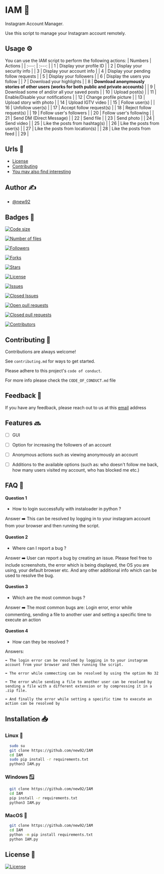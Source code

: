 # IAM 🤖

Instagram Account Manager.

Use this script to manage your Instagram account remotely.


## Usage ⚙️

You can use the IAM script to perform the following actions:
| Numbers | Actions |
| :---: | :---: |
| 1       | Display your profile ID |
| 2 | Display your security info |
| 3 | Display your account info |
| 4 | Display your pending follow requests |
| 5 | Display your followers |
| 6 | Display the users you follow |
| 7 | Download your highlights |
| 8 | **Download anonymously stories of other users (works for both public and private accounts)** |
| 9 | Download some of and/or all your saved posts |
| 10 | Upload post(s) |
| 11 | Enable/Disable your notifications |
| 12 | Change profile picture |
| 13 | Upload story with photo |
| 14 | Upload IGTV video |
| 15 | Follow user(s) |
| 16 | Unfollow user(s) |
| 17 | Accept follow request(s) |
| 18 | Reject follow request(s) |
| 19 | Follow user's followers |
| 20 | Follow user's following |
| 21 | Send DM (Direct Message) |
| 22 | Send file |
| 23 | Send photo |
| 24 | Send video |
| 25 | Like the posts from hashtag(s) |
| 26 | Like the posts from user(s) |
| 27 | Like the posts from location(s) |
| 28 | Like the posts from feed |
| 29 |

## Urls 🔗

 - [License](https://github.com/new92/IAM/blob/main/LICENSE)
 - [Contributing](https://github.com/new92/IAM/blob/main/CONTRIBUTING.md)
 - [You may also find interesting](https://github.com/new92?tab=repositories)


## Author ✍️

- [@new92](https://www.github.com/new92)


## Badges 📛


[![Code size](https://img.shields.io/github/languages/code-size/new92/IAM?style=for-the-badge)](https://img.shields.io/github/languages/code-size/new92/IAM)

[![Number of files](https://img.shields.io/github/directory-file-count/new92/IAM?style=for-the-badge)](https://img.shields.io/github/directory-file-count/new92/IAM)

[![Followers](https://img.shields.io/github/followers/new92?style=for-the-badge)](https://img.shields.io/github/followers/new92?style=social)

[![Forks](https://img.shields.io/github/forks/new92/IAM?style=for-the-badge)](https://img.shields.io/github/forks/new92/IAM?style=social)

[![Stars](https://img.shields.io/github/stars/new92/IAM?style=for-the-badge)](https://img.shields.io/github/stars/new92/IAM?style=social)

[![License](https://img.shields.io/github/license/new92/IAM?style=for-the-badge)](https://img.shields.io/github/license/new92/IAM)

[![Issues](https://img.shields.io/github/issues-raw/new92/IAM?style=for-the-badge)](https://img.shields.io/github/issues-raw/new92/IAM)

[![Closed Issues](https://img.shields.io/github/issues-closed-raw/new92/IAM?style=for-the-badge)](https://img.shields.io/github/issues-closed-raw/new92/IAM)

[![Open pull requests](https://img.shields.io/github/issues-pr-raw/new92/IAM?style=for-the-badge)](https://img.shields.io/github/issues-pr-raw/new92/IAM)

[![Closed pull requests](https://img.shields.io/github/issues-pr-closed-raw/new92/IAM?style=for-the-badge)](https://img.shields.io/github/issues-pr-closed-raw/new92/IAM)

[![Contributors](https://img.shields.io/github/contributors/new92/IAM?style=for-the-badge)](https://img.shields.io/github/contributors/new92/IAM)


## Contributing 🤝

Contributions are always welcome!

See `contributing.md` for ways to get started.

Please adhere to this project's `code of conduct`.

For more info please check the `CODE_OF_CONDUCT.md` file


## Feedback 💭

If you have any feedback, please reach out to us at this <a href="mailto:new92github@gmail.com">email</a> address


## Features 🔜

- [ ] GUI
- [ ] Option for increasing the followers of an account
- [ ] Anonymous actions such as viewing anonymously an account
- [ ] Additions to the available options (such as: who doesn't follow me back, how many users visited my account, who has blocked me etc.)


## FAQ 🤔

#### Question 1

- How to login successfully with instaloader in python ?

Answer ➡️ This can be resolved by logging in to your instagram account from your browser and then running the script.

#### Question 2

- Where can I report a bug ?

Answer ➡️ User can report a bug by creating an issue. Please feel free to include screenshots, the error which is being displayed, the OS you are using, your default browser etc. And any other additional info which can be used to resolve the bug.

#### Question 3

- Which are the most common bugs ?

Answer ➡️ The most common bugs are: Login error, error while commenting, sending a file to another user and setting a specific time to execute an action

#### Question 4

- How can they be resolved ?

Answers:

    ➡️ The login error can be resolved by logging in to your instagram account from your browser and then running the script.
    
    ➡️ The error while commecting can be resolved by using the option No 32 
    
    ➡️ The error while sending a file to another user can be resolved by sending a file with a different extension or by compressing it in a .zip file.
    
    ➡️ And finally the error while setting a specific time to execute an action can be resolved by 


## Installation 📥

### Linux 🐧

```bash
  sudo su
  git clone https://github.com/new92/IAM
  cd IAM
  sudo pip install -r requirements.txt
  python3 IAM.py
```

### Windows 🪟

```bash
  git clone https://github.com/new92/IAM
  cd IAM
  pip install -r requirements.txt
  python3 IAM.py
```

### MacOS 🍎

```bash
  git clone https://github.com/new92/IAM
  cd IAM
  python -m pip install requirements.txt
  python IAM.py
```
    
## License 📄

[![License](https://img.shields.io/github/license/new92/IAM?style=for-the-badge)](https://img.shields.io/github/license/new92/IAM)

